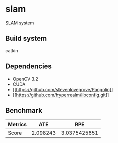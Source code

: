 # slam
SLAM system

## Build system
catkin

## Dependencies 
* OpenCV 3.2
* CUDA
* [[https://github.com/stevenlovegrove/Pangolin]]
* [[https://github.com/hyperrealm/libconfig.git]]

## Benchmark
Metrics | ATE | RPE |
--- | --- | --- |
Score | 2.098243 | 3.0375425651 |
